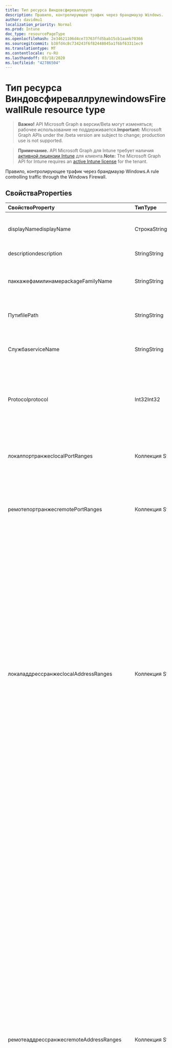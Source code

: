 ```yaml
---
title: Тип ресурса Виндовсфиреваллруле
description: Правило, контролирующее трафик через брандмауэр Windows.
author: davidmu1
localization_priority: Normal
ms.prod: Intune
doc_type: resourcePageType
ms.openlocfilehash: 2e34621106d4ce73763ffd5bab15cb1aaeb70366
ms.sourcegitcommit: b38fd4c8c734243f6f82448045a1f6bf63311ec9
ms.translationtype: MT
ms.contentlocale: ru-RU
ms.lasthandoff: 03/18/2020
ms.locfileid: "42786504"
---
```

# <a name="windowsfirewallrule-resource-type"></a><span data-ttu-id="67a46-103">Тип ресурса Виндовсфиреваллруле</span><span class="sxs-lookup"><span data-stu-id="67a46-103">windowsFirewallRule resource type</span></span>

> <span data-ttu-id="67a46-104">**Важно!** API Microsoft Graph в версии/Beta могут изменяться; рабочее использование не поддерживается.</span><span class="sxs-lookup"><span data-stu-id="67a46-104">**Important:** Microsoft Graph APIs under the /beta version are subject to change; production use is not supported.</span></span>

> <span data-ttu-id="67a46-105">**Примечание.** API Microsoft Graph для Intune требует наличия [активной лицензии Intune](https://go.microsoft.com/fwlink/?linkid=839381) для клиента.</span><span class="sxs-lookup"><span data-stu-id="67a46-105">**Note:** The Microsoft Graph API for Intune requires an [active Intune license](https://go.microsoft.com/fwlink/?linkid=839381) for the tenant.</span></span>

<span data-ttu-id="67a46-106">Правило, контролирующее трафик через брандмауэр Windows.</span><span class="sxs-lookup"><span data-stu-id="67a46-106">A rule controlling traffic through the Windows Firewall.</span></span>

## <a name="properties"></a><span data-ttu-id="67a46-107">Свойства</span><span class="sxs-lookup"><span data-stu-id="67a46-107">Properties</span></span>
|<span data-ttu-id="67a46-108">Свойство</span><span class="sxs-lookup"><span data-stu-id="67a46-108">Property</span></span>|<span data-ttu-id="67a46-109">Тип</span><span class="sxs-lookup"><span data-stu-id="67a46-109">Type</span></span>|<span data-ttu-id="67a46-110">Описание</span><span class="sxs-lookup"><span data-stu-id="67a46-110">Description</span></span>|
|:---|:---|:---|
|<span data-ttu-id="67a46-111">displayName</span><span class="sxs-lookup"><span data-stu-id="67a46-111">displayName</span></span>|<span data-ttu-id="67a46-112">Строка</span><span class="sxs-lookup"><span data-stu-id="67a46-112">String</span></span>|<span data-ttu-id="67a46-113">Отображаемое имя правила.</span><span class="sxs-lookup"><span data-stu-id="67a46-113">The display name of the rule.</span></span> <span data-ttu-id="67a46-114">Не обязательно должны быть уникальными.</span><span class="sxs-lookup"><span data-stu-id="67a46-114">Does not need to be unique.</span></span>|
|<span data-ttu-id="67a46-115">description</span><span class="sxs-lookup"><span data-stu-id="67a46-115">description</span></span>|<span data-ttu-id="67a46-116">String</span><span class="sxs-lookup"><span data-stu-id="67a46-116">String</span></span>|<span data-ttu-id="67a46-117">Описание правила.</span><span class="sxs-lookup"><span data-stu-id="67a46-117">The description of the rule.</span></span>|
|<span data-ttu-id="67a46-118">паккажефамилинаме</span><span class="sxs-lookup"><span data-stu-id="67a46-118">packageFamilyName</span></span>|<span data-ttu-id="67a46-119">String</span><span class="sxs-lookup"><span data-stu-id="67a46-119">String</span></span>|<span data-ttu-id="67a46-120">Имя семейства пакетов приложения Microsoft Store, на которое влияет правило брандмауэра.</span><span class="sxs-lookup"><span data-stu-id="67a46-120">The package family name of a Microsoft Store application that's affected by the firewall rule.</span></span>|
|<span data-ttu-id="67a46-121">Пути</span><span class="sxs-lookup"><span data-stu-id="67a46-121">filePath</span></span>|<span data-ttu-id="67a46-122">String</span><span class="sxs-lookup"><span data-stu-id="67a46-122">String</span></span>|<span data-ttu-id="67a46-123">Полный путь к файлу приложения, на который влияет правило брандмауэра.</span><span class="sxs-lookup"><span data-stu-id="67a46-123">The full file path of an app that's affected by the firewall rule.</span></span>|
|<span data-ttu-id="67a46-124">Служба</span><span class="sxs-lookup"><span data-stu-id="67a46-124">serviceName</span></span>|<span data-ttu-id="67a46-125">String</span><span class="sxs-lookup"><span data-stu-id="67a46-125">String</span></span>|<span data-ttu-id="67a46-126">Имя, используемое в случаях, когда служба, а не приложение, отправляет или получает трафик.</span><span class="sxs-lookup"><span data-stu-id="67a46-126">The name used in cases when a service, not an application, is sending or receiving traffic.</span></span>|
|<span data-ttu-id="67a46-127">Protocol</span><span class="sxs-lookup"><span data-stu-id="67a46-127">protocol</span></span>|<span data-ttu-id="67a46-128">Int32</span><span class="sxs-lookup"><span data-stu-id="67a46-128">Int32</span></span>|<span data-ttu-id="67a46-129">0-255 число, представляющее протокол IP (TCP = 6, UDP = 17).</span><span class="sxs-lookup"><span data-stu-id="67a46-129">0-255 number representing the IP protocol (TCP = 6, UDP = 17).</span></span> <span data-ttu-id="67a46-130">Если этот параметр не указан, используется значение по умолчанию ALL.</span><span class="sxs-lookup"><span data-stu-id="67a46-130">If not specified, the default is All.</span></span> <span data-ttu-id="67a46-131">Допустимые значения — от 0 до 255</span><span class="sxs-lookup"><span data-stu-id="67a46-131">Valid values 0 to 255</span></span>|
|<span data-ttu-id="67a46-132">локалпортранжес</span><span class="sxs-lookup"><span data-stu-id="67a46-132">localPortRanges</span></span>|<span data-ttu-id="67a46-133">Коллекция String</span><span class="sxs-lookup"><span data-stu-id="67a46-133">String collection</span></span>|<span data-ttu-id="67a46-134">Список диапазонов локальных портов.</span><span class="sxs-lookup"><span data-stu-id="67a46-134">List of local port ranges.</span></span> <span data-ttu-id="67a46-135">Например, "100-120", "200", "300-320".</span><span class="sxs-lookup"><span data-stu-id="67a46-135">For example, "100-120", "200", "300-320".</span></span> <span data-ttu-id="67a46-136">Если этот параметр не указан, используется значение по умолчанию ALL.</span><span class="sxs-lookup"><span data-stu-id="67a46-136">If not specified, the default is All.</span></span>|
|<span data-ttu-id="67a46-137">ремотепортранжес</span><span class="sxs-lookup"><span data-stu-id="67a46-137">remotePortRanges</span></span>|<span data-ttu-id="67a46-138">Коллекция String</span><span class="sxs-lookup"><span data-stu-id="67a46-138">String collection</span></span>|<span data-ttu-id="67a46-139">Список диапазонов удаленных портов.</span><span class="sxs-lookup"><span data-stu-id="67a46-139">List of remote port ranges.</span></span> <span data-ttu-id="67a46-140">Например, "100-120", "200", "300-320".</span><span class="sxs-lookup"><span data-stu-id="67a46-140">For example, "100-120", "200", "300-320".</span></span> <span data-ttu-id="67a46-141">Если этот параметр не указан, используется значение по умолчанию ALL.</span><span class="sxs-lookup"><span data-stu-id="67a46-141">If not specified, the default is All.</span></span>|
|<span data-ttu-id="67a46-142">локаладдрессранжес</span><span class="sxs-lookup"><span data-stu-id="67a46-142">localAddressRanges</span></span>|<span data-ttu-id="67a46-143">Коллекция String</span><span class="sxs-lookup"><span data-stu-id="67a46-143">String collection</span></span>|<span data-ttu-id="67a46-144">Список локальных адресов, охваченных правилом.</span><span class="sxs-lookup"><span data-stu-id="67a46-144">List of local addresses covered by the rule.</span></span> <span data-ttu-id="67a46-145">Значение по умолчанию — любой адрес.</span><span class="sxs-lookup"><span data-stu-id="67a46-145">Default is any address.</span></span> <span data-ttu-id="67a46-146">Допустимыми являются следующие маркеры:</span><span class="sxs-lookup"><span data-stu-id="67a46-146">Valid tokens include:</span></span><ul><li><span data-ttu-id="67a46-147">"\*" обозначает любой локальный адрес.</span><span class="sxs-lookup"><span data-stu-id="67a46-147">"\*" indicates any local address.</span></span> <span data-ttu-id="67a46-148">Если этот параметр задан, он должен быть единственным включенным маркером.</span><span class="sxs-lookup"><span data-stu-id="67a46-148">If present, this must be the only token included.</span></span></li><li><span data-ttu-id="67a46-149">Подсеть можно указать либо с помощью маски подсети, либо с помощью нотации префикса сети.</span><span class="sxs-lookup"><span data-stu-id="67a46-149">A subnet can be specified using either the subnet mask or network prefix notation.</span></span> <span data-ttu-id="67a46-150">Если не указана ни маска подсети, ни префикс сети, маска подсети устанавливается по умолчанию 255.255.255.255.</span><span class="sxs-lookup"><span data-stu-id="67a46-150">If neither a subnet mask nor a network prefix is specified, the subnet mask defaults to 255.255.255.255.</span></span></li><li><span data-ttu-id="67a46-151">Допустимый IPv6-адрес.</span><span class="sxs-lookup"><span data-stu-id="67a46-151">A valid IPv6 address.</span></span></li><li><span data-ttu-id="67a46-152">Диапазон IPv4-адресов в формате "начальный адрес-конечный адрес" без пробелов.</span><span class="sxs-lookup"><span data-stu-id="67a46-152">An IPv4 address range in the format of "start address - end address" with no spaces included.</span></span></li><li><span data-ttu-id="67a46-153">Диапазон IPv6-адресов в формате "начальный адрес-конечный адрес" без пробелов.</span><span class="sxs-lookup"><span data-stu-id="67a46-153">An IPv6 address range in the format of "start address - end address" with no spaces included.</span></span></li></ul>|
|<span data-ttu-id="67a46-154">ремотеаддрессранжес</span><span class="sxs-lookup"><span data-stu-id="67a46-154">remoteAddressRanges</span></span>|<span data-ttu-id="67a46-155">Коллекция String</span><span class="sxs-lookup"><span data-stu-id="67a46-155">String collection</span></span>|<span data-ttu-id="67a46-156">Список маркеров, указывающих удаленные адреса, покрытые правилом.</span><span class="sxs-lookup"><span data-stu-id="67a46-156">List of tokens specifying the remote addresses covered by the rule.</span></span> <span data-ttu-id="67a46-157">Маркеры не зависят от регистра символов.</span><span class="sxs-lookup"><span data-stu-id="67a46-157">Tokens are case insensitive.</span></span> <span data-ttu-id="67a46-158">Значение по умолчанию — любой адрес.</span><span class="sxs-lookup"><span data-stu-id="67a46-158">Default is any address.</span></span> <span data-ttu-id="67a46-159">Допустимыми являются следующие маркеры:</span><span class="sxs-lookup"><span data-stu-id="67a46-159">Valid tokens include:</span></span><ul><li><span data-ttu-id="67a46-160">"\*" обозначает любой удаленный адрес.</span><span class="sxs-lookup"><span data-stu-id="67a46-160">"\*" indicates any remote address.</span></span> <span data-ttu-id="67a46-161">Если этот параметр задан, он должен быть единственным включенным маркером.</span><span class="sxs-lookup"><span data-stu-id="67a46-161">If present, this must be the only token included.</span></span></li><li><span data-ttu-id="67a46-162">"Дефаултгатевай"</span><span class="sxs-lookup"><span data-stu-id="67a46-162">"Defaultgateway"</span></span></li><li><span data-ttu-id="67a46-163">-</span><span class="sxs-lookup"><span data-stu-id="67a46-163">"DHCP"</span></span></li><li><span data-ttu-id="67a46-164">Служба</span><span class="sxs-lookup"><span data-stu-id="67a46-164">"DNS"</span></span></li><li><span data-ttu-id="67a46-165">WINS</span><span class="sxs-lookup"><span data-stu-id="67a46-165">"WINS"</span></span></li><li><span data-ttu-id="67a46-166">"Интрасеть" (поддерживается в версиях Windows 1809 +)</span><span class="sxs-lookup"><span data-stu-id="67a46-166">"Intranet" (supported on Windows versions 1809+)</span></span></li><li><span data-ttu-id="67a46-167">"Рмтинтранет" (поддерживается в версиях Windows 1809 +)</span><span class="sxs-lookup"><span data-stu-id="67a46-167">"RmtIntranet" (supported on Windows versions 1809+)</span></span></li><li><span data-ttu-id="67a46-168">"Интернет" (поддерживается в версиях Windows 1809 +)</span><span class="sxs-lookup"><span data-stu-id="67a46-168">"Internet" (supported on Windows versions 1809+)</span></span></li><li><span data-ttu-id="67a46-169">"Ply2Renders" (поддерживается в версиях Windows 1809 +)</span><span class="sxs-lookup"><span data-stu-id="67a46-169">"Ply2Renders" (supported on Windows versions 1809+)</span></span></li><li><span data-ttu-id="67a46-170">"Локалсубнет" указывает на любой локальный адрес в локальной подсети.</span><span class="sxs-lookup"><span data-stu-id="67a46-170">"LocalSubnet" indicates any local address on the local subnet.</span></span></li><li><span data-ttu-id="67a46-171">Подсеть можно указать либо с помощью маски подсети, либо с помощью нотации префикса сети.</span><span class="sxs-lookup"><span data-stu-id="67a46-171">A subnet can be specified using either the subnet mask or network prefix notation.</span></span> <span data-ttu-id="67a46-172">Если не указана ни маска подсети, ни префикс сети, маска подсети устанавливается по умолчанию 255.255.255.255.</span><span class="sxs-lookup"><span data-stu-id="67a46-172">If neither a subnet mask nor a network prefix is specified, the subnet mask defaults to 255.255.255.255.</span></span></li><li><span data-ttu-id="67a46-173">Допустимый IPv6-адрес.</span><span class="sxs-lookup"><span data-stu-id="67a46-173">A valid IPv6 address.</span></span></li><li><span data-ttu-id="67a46-174">Диапазон IPv4-адресов в формате "начальный адрес-конечный адрес" без пробелов.</span><span class="sxs-lookup"><span data-stu-id="67a46-174">An IPv4 address range in the format of "start address - end address" with no spaces included.</span></span></li><li><span data-ttu-id="67a46-175">Диапазон IPv6-адресов в формате "начальный адрес-конечный адрес" без пробелов.</span><span class="sxs-lookup"><span data-stu-id="67a46-175">An IPv6 address range in the format of "start address - end address" with no spaces included.</span></span></li></ul>|
|<span data-ttu-id="67a46-176">профилетипес</span><span class="sxs-lookup"><span data-stu-id="67a46-176">profileTypes</span></span>|[<span data-ttu-id="67a46-177">windowsFirewallRuleNetworkProfileTypes</span><span class="sxs-lookup"><span data-stu-id="67a46-177">windowsFirewallRuleNetworkProfileTypes</span></span>](../resources/intune-deviceconfig-windowsfirewallrulenetworkprofiletypes.md)|<span data-ttu-id="67a46-178">Задает профили, к которым относится правило.</span><span class="sxs-lookup"><span data-stu-id="67a46-178">Specifies the profiles to which the rule belongs.</span></span> <span data-ttu-id="67a46-179">Если этот параметр не указан, используется значение по умолчанию ALL.</span><span class="sxs-lookup"><span data-stu-id="67a46-179">If not specified, the default is All.</span></span> <span data-ttu-id="67a46-180">Возможные значения: `notConfigured`, `domain`, `private`, `public`.</span><span class="sxs-lookup"><span data-stu-id="67a46-180">Possible values are: `notConfigured`, `domain`, `private`, `public`.</span></span>|
|<span data-ttu-id="67a46-181">action</span><span class="sxs-lookup"><span data-stu-id="67a46-181">action</span></span>|[<span data-ttu-id="67a46-182">статеманажементсеттинг</span><span class="sxs-lookup"><span data-stu-id="67a46-182">stateManagementSetting</span></span>](../resources/intune-deviceconfig-statemanagementsetting.md)|<span data-ttu-id="67a46-183">Действие, которое применяет правило.</span><span class="sxs-lookup"><span data-stu-id="67a46-183">The action the rule enforces.</span></span> <span data-ttu-id="67a46-184">Если этот параметр не указан, разрешено значение по умолчанию.</span><span class="sxs-lookup"><span data-stu-id="67a46-184">If not specified, the default is Allowed.</span></span> <span data-ttu-id="67a46-185">Возможные значения: `notConfigured`, `blocked`, `allowed`.</span><span class="sxs-lookup"><span data-stu-id="67a46-185">Possible values are: `notConfigured`, `blocked`, `allowed`.</span></span>|
|<span data-ttu-id="67a46-186">траффикдиректион</span><span class="sxs-lookup"><span data-stu-id="67a46-186">trafficDirection</span></span>|[<span data-ttu-id="67a46-187">windowsFirewallRuleTrafficDirectionType</span><span class="sxs-lookup"><span data-stu-id="67a46-187">windowsFirewallRuleTrafficDirectionType</span></span>](../resources/intune-deviceconfig-windowsfirewallruletrafficdirectiontype.md)|<span data-ttu-id="67a46-188">Направление трафика, для которого включено правило.</span><span class="sxs-lookup"><span data-stu-id="67a46-188">The traffic direction that the rule is enabled for.</span></span> <span data-ttu-id="67a46-189">Если этот параметр не указан, используется значение по умолчанию out. Возможные значения: `notConfigured`, `out`,. `in`</span><span class="sxs-lookup"><span data-stu-id="67a46-189">If not specified, the default is Out. Possible values are: `notConfigured`, `out`, `in`.</span></span>|
|<span data-ttu-id="67a46-190">интерфацетипес</span><span class="sxs-lookup"><span data-stu-id="67a46-190">interfaceTypes</span></span>|[<span data-ttu-id="67a46-191">windowsFirewallRuleInterfaceTypes</span><span class="sxs-lookup"><span data-stu-id="67a46-191">windowsFirewallRuleInterfaceTypes</span></span>](../resources/intune-deviceconfig-windowsfirewallruleinterfacetypes.md)|<span data-ttu-id="67a46-192">Типы интерфейсов правила.</span><span class="sxs-lookup"><span data-stu-id="67a46-192">The interface types of the rule.</span></span> <span data-ttu-id="67a46-193">Возможные значения: `notConfigured`, `remoteAccess`, `wireless`, `lan`.</span><span class="sxs-lookup"><span data-stu-id="67a46-193">Possible values are: `notConfigured`, `remoteAccess`, `wireless`, `lan`.</span></span>|
|<span data-ttu-id="67a46-194">еджетраверсал</span><span class="sxs-lookup"><span data-stu-id="67a46-194">edgeTraversal</span></span>|[<span data-ttu-id="67a46-195">статеманажементсеттинг</span><span class="sxs-lookup"><span data-stu-id="67a46-195">stateManagementSetting</span></span>](../resources/intune-deviceconfig-statemanagementsetting.md)|<span data-ttu-id="67a46-196">Указывает, включено или отключено обход узлов для этого правила.</span><span class="sxs-lookup"><span data-stu-id="67a46-196">Indicates whether edge traversal is enabled or disabled for this rule.</span></span> <span data-ttu-id="67a46-197">Параметр Еджетраверсал указывает на то, что определенный входящий трафик может проходить туннели через NAT и другие пограничные устройства, использующие технологию туннелирования Teredo.</span><span class="sxs-lookup"><span data-stu-id="67a46-197">The EdgeTraversal setting indicates that specific inbound traffic is allowed to tunnel through NATs and other edge devices using the Teredo tunneling technology.</span></span> <span data-ttu-id="67a46-198">Чтобы этот параметр работал правильно, приложение или служба с правилом брандмауэра для входящих подключений должны поддерживать IPv6.</span><span class="sxs-lookup"><span data-stu-id="67a46-198">In order for this setting to work correctly, the application or service with the inbound firewall rule needs to support IPv6.</span></span> <span data-ttu-id="67a46-199">Основное приложение этого параметра позволяет прослушивателям узла быть глобальными адресами через IPv6-адрес Teredo.</span><span class="sxs-lookup"><span data-stu-id="67a46-199">The primary application of this setting allows listeners on the host to be globally addressable through a Teredo IPv6 address.</span></span> <span data-ttu-id="67a46-200">По умолчанию в новых правилах отключено свойство Еджетраверсал.</span><span class="sxs-lookup"><span data-stu-id="67a46-200">New rules have the EdgeTraversal property disabled by default.</span></span> <span data-ttu-id="67a46-201">Возможные значения: `notConfigured`, `blocked`, `allowed`.</span><span class="sxs-lookup"><span data-stu-id="67a46-201">Possible values are: `notConfigured`, `blocked`, `allowed`.</span></span>|
|<span data-ttu-id="67a46-202">локалусераусоризатионс</span><span class="sxs-lookup"><span data-stu-id="67a46-202">localUserAuthorizations</span></span>|<span data-ttu-id="67a46-203">String</span><span class="sxs-lookup"><span data-stu-id="67a46-203">String</span></span>|<span data-ttu-id="67a46-204">Указывает список авторизованных локальных пользователей для контейнера приложения.</span><span class="sxs-lookup"><span data-stu-id="67a46-204">Specifies the list of authorized local users for the app container.</span></span> <span data-ttu-id="67a46-205">Это строка в формате языка определения дескрипторов безопасности (SDDL).</span><span class="sxs-lookup"><span data-stu-id="67a46-205">This is a string in Security Descriptor Definition Language (SDDL) format.</span></span>|

## <a name="relationships"></a><span data-ttu-id="67a46-206">Связи</span><span class="sxs-lookup"><span data-stu-id="67a46-206">Relationships</span></span>
<span data-ttu-id="67a46-207">Нет</span><span class="sxs-lookup"><span data-stu-id="67a46-207">None</span></span>

## <a name="json-representation"></a><span data-ttu-id="67a46-208">Представление JSON</span><span class="sxs-lookup"><span data-stu-id="67a46-208">JSON Representation</span></span>
<span data-ttu-id="67a46-209">Ниже представлено описание ресурса в формате JSON.</span><span class="sxs-lookup"><span data-stu-id="67a46-209">Here is a JSON representation of the resource.</span></span>
<!-- {
  "blockType": "resource",
  "@odata.type": "microsoft.graph.windowsFirewallRule"
}
-->
``` json
{
  "@odata.type": "#microsoft.graph.windowsFirewallRule",
  "displayName": "String",
  "description": "String",
  "packageFamilyName": "String",
  "filePath": "String",
  "serviceName": "String",
  "protocol": 1024,
  "localPortRanges": [
    "String"
  ],
  "remotePortRanges": [
    "String"
  ],
  "localAddressRanges": [
    "String"
  ],
  "remoteAddressRanges": [
    "String"
  ],
  "profileTypes": "String",
  "action": "String",
  "trafficDirection": "String",
  "interfaceTypes": "String",
  "edgeTraversal": "String",
  "localUserAuthorizations": "String"
}
```



